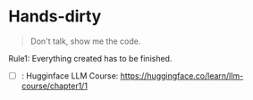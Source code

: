 # Hands-dirty
> Don't talk, show me the code.

Rule1: Everything created has to be finished.

- [ ] : Hugginface LLM Course: https://huggingface.co/learn/llm-course/chapter1/1